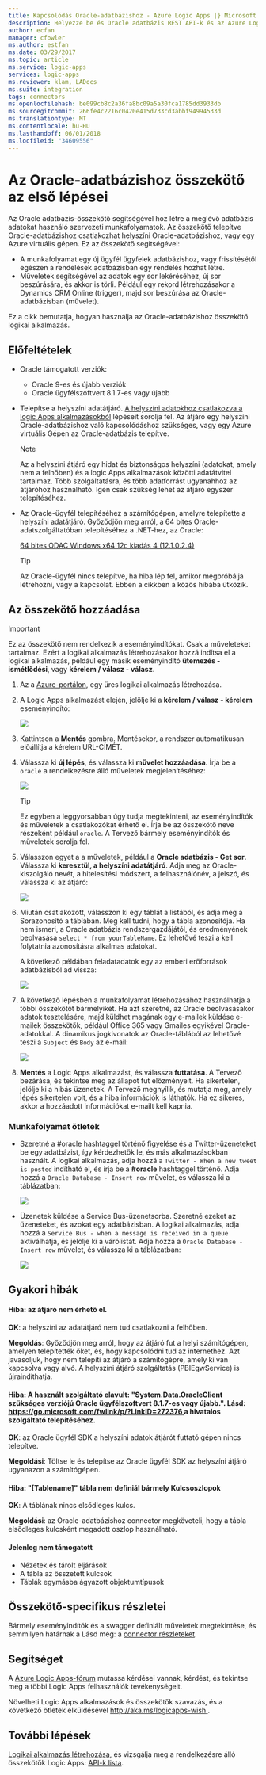 ```yaml
---
title: Kapcsolódás Oracle-adatbázishoz - Azure Logic Apps |} Microsoft Docs
description: Helyezze be és Oracle adatbázis REST API-k és az Azure Logic Apps rekordok kezelése
author: ecfan
manager: cfowler
ms.author: estfan
ms.date: 03/29/2017
ms.topic: article
ms.service: logic-apps
services: logic-apps
ms.reviewer: klam, LADocs
ms.suite: integration
tags: connectors
ms.openlocfilehash: be099cb8c2a36fa8bc09a5a30fca1785dd3933db
ms.sourcegitcommit: 266fe4c2216c0420e415d733cd3abbf94994533d
ms.translationtype: MT
ms.contentlocale: hu-HU
ms.lasthandoff: 06/01/2018
ms.locfileid: "34609556"
---
```

# <a name="get-started-with-the-oracle-database-connector"></a>Az Oracle-adatbázishoz összekötő az első lépései

Az Oracle adatbázis-összekötő segítségével hoz létre a meglévő adatbázis adatokat használó szervezeti munkafolyamatok. Az összekötő telepítve Oracle-adatbázishoz csatlakozhat helyszíni Oracle-adatbázishoz, vagy egy Azure virtuális gépen. Ez az összekötő segítségével:

* A munkafolyamat egy új ügyfél ügyfelek adatbázishoz, vagy frissítésétől egészen a rendelések adatbázisban egy rendelés hozhat létre.
* Műveletek segítségével az adatok egy sor lekéréséhez, új sor beszúrására, és akkor is törli. Például egy rekord létrehozásakor a Dynamics CRM Online (trigger), majd sor beszúrása az Oracle-adatbázisban (művelet). 

Ez a cikk bemutatja, hogyan használja az Oracle-adatbázishoz összekötő logikai alkalmazás.

## <a name="prerequisites"></a>Előfeltételek

* Oracle támogatott verziók: 
    * Oracle 9-es és újabb verziók
    * Oracle ügyfélszoftvert 8.1.7-es vagy újabb

* Telepítse a helyszíni adatátjáró. [A helyszíni adatokhoz csatlakozva a logic Apps alkalmazásokból](../logic-apps/logic-apps-gateway-connection.md) lépéseit sorolja fel. Az átjáró egy helyszíni Oracle-adatbázishoz való kapcsolódáshoz szükséges, vagy egy Azure virtuális Gépen az Oracle-adatbázis telepítve. 

    > [!NOTE]
    > Az a helyszíni átjáró egy hidat és biztonságos helyszíni (adatokat, amely nem a felhőben) és a logic Apps alkalmazások közötti adatátvitel tartalmaz. Több szolgáltatásra, és több adatforrást ugyanahhoz az átjáróhoz használható. Igen csak szükség lehet az átjáró egyszer telepítéséhez.

* Az Oracle-ügyfél telepítéséhez a számítógépen, amelyre telepítette a helyszíni adatátjáró. Győződjön meg arról, a 64 bites Oracle-adatszolgáltatóban telepítéséhez a .NET-hez, az Oracle:  

  [64 bites ODAC Windows x64 12c kiadás 4 (12.1.0.2.4)](http://www.oracle.com/technetwork/database/windows/downloads/index-090165.html)

    > [!TIP]
    > Az Oracle-ügyfél nincs telepítve, ha hiba lép fel, amikor megpróbálja létrehozni, vagy a kapcsolat. Ebben a cikkben a közös hibába ütközik.


## <a name="add-the-connector"></a>Az összekötő hozzáadása

> [!IMPORTANT]
> Ez az összekötő nem rendelkezik a eseményindítókat. Csak a műveleteket tartalmaz. Ezért a logikai alkalmazás létrehozásakor hozzá indítsa el a logikai alkalmazás, például egy másik eseményindító **ütemezés - ismétlődési**, vagy **kérelem / válasz - válasz**. 

1. Az a [Azure-portálon](https://portal.azure.com), egy üres logikai alkalmazás létrehozása.

2. A Logic Apps alkalmazást elején, jelölje ki a **kérelem / válasz - kérelem** eseményindító: 

    ![](./media/connectors-create-api-oracledatabase/request-trigger.png)

3. Kattintson a **Mentés** gombra. Mentésekor, a rendszer automatikusan előállítja a kérelem URL-CÍMÉT. 

4. Válassza ki **új lépés**, és válassza ki **művelet hozzáadása**. Írja be a `oracle` a rendelkezésre álló műveletek megjelenítéséhez: 

    ![](./media/connectors-create-api-oracledatabase/oracledb-actions.png)

    > [!TIP]
    > Ez egyben a leggyorsabban úgy tudja megtekinteni, az eseményindítók és műveletek a csatlakozókat érhető el. Írja be az összekötő neve részeként például `oracle`. A Tervező bármely eseményindítók és műveletek sorolja fel. 

5. Válasszon egyet a a műveletek, például a **Oracle adatbázis - Get sor**. Válassza ki **keresztül, a helyszíni adatátjáró**. Adja meg az Oracle-kiszolgáló nevét, a hitelesítési módszert, a felhasználónév, a jelszó, és válassza ki az átjáró:

    ![](./media/connectors-create-api-oracledatabase/create-oracle-connection.png)

6. Miután csatlakozott, válasszon ki egy táblát a listából, és adja meg a Sorazonosító a táblában. Meg kell tudni, hogy a tábla azonosítója. Ha nem ismeri, a Oracle adatbázis rendszergazdájától, és eredményének beolvasása `select * from yourTableName`. Ez lehetővé teszi a kell folytatnia azonosításra alkalmas adatokat.

    A következő példában feladatadatok egy az emberi erőforrások adatbázisból ad vissza: 

    ![](./media/connectors-create-api-oracledatabase/table-rowid.png)

7. A következő lépésben a munkafolyamat létrehozásához használhatja a többi összekötőt bármelyikét. Ha azt szeretné, az Oracle beolvasásakor adatok tesztelésére, majd küldhet magának egy e-mailek küldése e-mailek összekötők, például Office 365 vagy Gmailes egyikével Oracle-adatokkal. A dinamikus jogkivonatok az Oracle-táblából az lehetővé teszi a `Subject` és `Body` az e-mail:

    ![](./media/connectors-create-api-oracledatabase/oracle-send-email.png)

8. **Mentés** a Logic Apps alkalmazást, és válassza **futtatása**. A Tervező bezárása, és tekintse meg az állapot fut előzményeit. Ha sikertelen, jelölje ki a hibás üzenetek. A Tervező megnyílik, és mutatja meg, amely lépés sikertelen volt, és a hiba információk is láthatók. Ha ez sikeres, akkor a hozzáadott információkat e-mailt kell kapnia.


### <a name="workflow-ideas"></a>Munkafolyamat ötletek

* Szeretné a #oracle hashtaggel történő figyelése és a Twitter-üzeneteket be egy adatbázist, így kérdezhetők le, és más alkalmazásokban használt. A logikai alkalmazás, adja hozzá a `Twitter - When a new tweet is posted` indítható el, és írja be a **#oracle** hashtaggel történő. Adja hozzá a `Oracle Database - Insert row` művelet, és válassza ki a táblázatban:

    ![](./media/connectors-create-api-oracledatabase/twitter-oracledb.png)

* Üzenetek küldése a Service Bus-üzenetsorba. Szeretné ezeket az üzeneteket, és azokat egy adatbázisban. A logikai alkalmazás, adja hozzá a `Service Bus - when a message is received in a queue` aktiválhatja, és jelölje ki a várólistát. Adja hozzá a `Oracle Database - Insert row` művelet, és válassza ki a táblázatban:

    ![](./media/connectors-create-api-oracledatabase/sbqueue-oracledb.png)

## <a name="common-errors"></a>Gyakori hibák

#### <a name="error-cannot-reach-the-gateway"></a>**Hiba**: az átjáró nem érhető el.

**OK**: a helyszíni az adatátjáró nem tud csatlakozni a felhőben. 

**Megoldás**: Győződjön meg arról, hogy az átjáró fut a helyi számítógépen, amelyen telepítették őket, és, hogy kapcsolódni tud az internethez.  Azt javasoljuk, hogy nem telepíti az átjáró a számítógépre, amely ki van kapcsolva vagy alvó. A helyszíni átjáró szolgáltatás (PBIEgwService) is újraindíthatja.

#### <a name="error-the-provider-being-used-is-deprecated-systemdataoracleclient-requires-oracle-client-software-version-817-or-greater-see-httpsgomicrosoftcomfwlinkplinkid272376httpsgomicrosoftcomfwlinkplinkid272376-to-install-the-official-provider"></a>**Hiba**: A használt szolgáltató elavult: "System.Data.OracleClient szükséges verziójú Oracle ügyfélszoftvert 8.1.7-es vagy újabb.". Lásd: [ https://go.microsoft.com/fwlink/p/?LinkID=272376 ](https://go.microsoft.com/fwlink/p/?LinkID=272376) a hivatalos szolgáltató telepítéséhez.

**OK**: az Oracle ügyfél SDK a helyszíni adatok átjárót futtató gépen nincs telepítve.  

**Megoldási**: Töltse le és telepítse az Oracle ügyfél SDK az helyszíni átjáró ugyanazon a számítógépen.

#### <a name="error-table-tablename-does-not-define-any-key-columns"></a>**Hiba**: "[Tablename]" tábla nem definiál bármely Kulcsoszlopok

**OK**: A táblának nincs elsődleges kulcs.  

**Megoldási**: az Oracle-adatbázishoz connector megköveteli, hogy a tábla elsődleges kulcsként megadott oszlop használható.

#### <a name="currently-not-supported"></a>Jelenleg nem támogatott

* Nézetek és tárolt eljárások 
* A tábla az összetett kulcsok
* Táblák egymásba ágyazott objektumtípusok
 
## <a name="connector-specific-details"></a>Összekötő-specifikus részletei

Bármely eseményindítók és a swagger definiált műveletek megtekintése, és semmilyen határnak a Lásd még: a [connector részleteket](/connectors/oracle/). 

## <a name="get-some-help"></a>Segítséget

A [Azure Logic Apps-fórum](https://social.msdn.microsoft.com/Forums/en-US/home?forum=azurelogicapps) mutassa kérdései vannak, kérdést, és tekintse meg a többi Logic Apps felhasználók tevékenységeit. 

Növelheti Logic Apps alkalmazások és összekötők szavazás, és a következő ötletek elküldésével [ http://aka.ms/logicapps-wish ](http://aka.ms/logicapps-wish). 


## <a name="next-steps"></a>További lépések
[Logikai alkalmazás létrehozása](../logic-apps/quickstart-create-first-logic-app-workflow.md), és vizsgálja meg a rendelkezésre álló összekötők Logic Apps: [API-k lista](apis-list.md).
